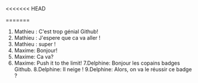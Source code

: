 <<<<<<< HEAD






=======
1. Mathieu : C'est trop génial Github!
2. Mathieu : J'espere que ca va aller !
3. Mathieu : super !
4. Maxime: Bonjour!
5. Maxime: Ca va?
6. Maxime: Push it to the limit!
7.Delphine: Bonjour les copains badges Github.
8.Delphine: Il neige !
9.Delphine: Alors, on va le réussir ce badge ?
